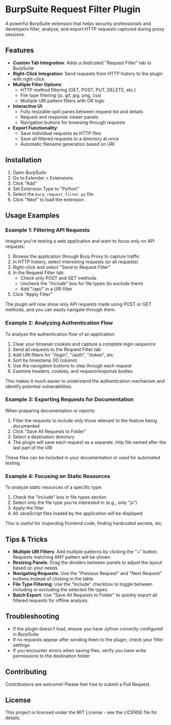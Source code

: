   # BurpSuite Request Filter Plugin

A powerful BurpSuite extension that helps security professionals and developers filter, analyze, and export HTTP requests captured during proxy sessions.

## Features

- **Custom Tab Integration**: Adds a dedicated "Request Filter" tab to BurpSuite
- **Right-Click Integration**: Send requests from HTTP history to the plugin with right-click
- **Multiple Filter Options**:
  - HTTP method filtering (GET, POST, PUT, DELETE, etc.)
  - File type filtering (js, gif, jpg, png, css)
  - Multiple URI pattern filters with OR logic
- **Interactive UI**:
  - Fully resizable split panes between request list and details
  - Request and response viewer panels
  - Navigation buttons for browsing through requests
- **Export Functionality**:
  - Save individual requests as HTTP files
  - Save all filtered requests to a directory at once
  - Automatic filename generation based on URI

## Installation

1. Open BurpSuite
2. Go to Extender > Extensions
3. Click "Add"
4. Set Extension Type to "Python"
5. Select the `burp_request_filter.py` file
6. Click "Next" to load the extension

## Usage Examples

### Example 1: Filtering API Requests

Imagine you're testing a web application and want to focus only on API requests:

1. Browse the application through Burp Proxy to capture traffic
2. In HTTP history, select interesting requests (or all requests)
3. Right-click and select "Send to Request Filter"
4. In the Request Filter tab:
   - Check only POST and GET methods
   - Uncheck the "Include" box for file types (to exclude them)
   - Add "/api/" in a URI filter
5. Click "Apply Filter"

The plugin will now show only API requests made using POST or GET methods, and you can easily navigate through them.

### Example 2: Analyzing Authentication Flow

To analyze the authentication flow of an application:

1. Clear your browser cookies and capture a complete login sequence
2. Send all requests to the Request Filter tab
3. Add URI filters for "/login", "/auth", "/token", etc.
4. Sort by timestamp (ID column)
5. Use the navigation buttons to step through each request
6. Examine headers, cookies, and request/response bodies

This makes it much easier to understand the authentication mechanism and identify potential vulnerabilities.

### Example 3: Exporting Requests for Documentation

When preparing documentation or reports:

1. Filter the requests to include only those relevant to the feature being documented
2. Click "Save All Requests to Folder"
3. Select a destination directory
4. The plugin will save each request as a separate .http file named after the last part of the URI

These files can be included in your documentation or used for automated testing.

### Example 4: Focusing on Static Resources

To analyze static resources of a specific type:

1. Check the "Include" box in file types section
2. Select only the file type you're interested in (e.g., only "js")
3. Apply the filter
4. All JavaScript files loaded by the application will be displayed

This is useful for inspecting frontend code, finding hardcoded secrets, etc.

## Tips & Tricks

- **Multiple URI Filters**: Add multiple patterns by clicking the "+" button. Requests matching ANY pattern will be shown.
- **Resizing Panels**: Drag the dividers between panels to adjust the layout based on your needs.
- **Navigating Requests**: Use the "Previous Request" and "Next Request" buttons instead of clicking in the table.
- **File Type Filtering**: Use the "Include" checkbox to toggle between including or excluding the selected file types.
- **Batch Export**: Use "Save All Requests to Folder" to quickly export all filtered requests for offline analysis.

## Troubleshooting

- If the plugin doesn't load, ensure you have Jython correctly configured in BurpSuite
- If no requests appear after sending them to the plugin, check your filter settings
- If you encounter errors when saving files, verify you have write permissions to the destination folder

## Contributing

Contributions are welcome! Please feel free to submit a Pull Request.

## License

This project is licensed under the MIT License - see the LICENSE file for details.

